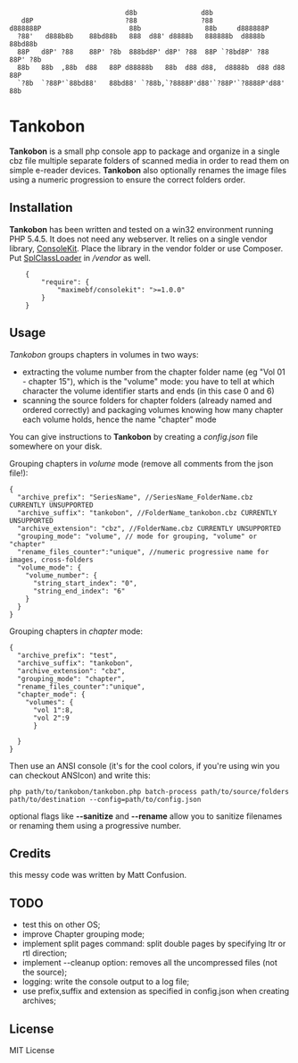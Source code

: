 ```
                             d8b                d8b                        
   d8P                       ?88                ?88                        
d888888P                      88b                88b     d888888P                 
  ?88'   d888b8b    88bd88b   888  d88' d8888b   888888b  d8888b   88bd88b 
  88P   d8P' ?88    88P' ?8b  888bd8P' d8P' ?88  88P `?8bd8P' ?88  88P' ?8b
  88b   88b  ,88b  d88   88P d88888b   88b  d88 d88,  d8888b  d88 d88   88P
  `?8b  `?88P'`88bd88'   88bd88' `?88b,`?8888P'd88'`?88P'`?8888P'd88'   88b
``` 

# Tankobon

**Tankobon** is a small php console app to package and organize in a single cbz file multiple separate folders of scanned media in order to read them on simple e-reader devices. **Tankobon** also optionally renames the image files using a numeric progression to ensure the correct folders order. 

## Installation

**Tankobon** has been written and tested on a win32 environment running PHP 5.4.5. It does not need any webserver. 
It relies on a single vendor library, [ConsoleKit](https://github.com/maximebf/ConsoleKit). Place the library in the vendor folder or use Composer. Put [SplClassLoader](https://gist.github.com/jwage/221634) in */vendor* as well.

```
    {
        "require": {
            "maximebf/consolekit": ">=1.0.0"
        }
    } 
```

## Usage

*Tankobon* groups chapters in volumes in two ways:
- extracting the volume number from the chapter folder name (eg "Vol 01 - chapter 15"), which is the "volume" mode: you have to tell at which character the volume identifier starts and ends (in this case 0 and 6)
- scanning the source folders for chapter folders (already named and ordered correctly) and packaging volumes knowing how many chapter each volume holds, hence the name "chapter" mode 

You can give instructions to **Tankobon** by creating a *config.json* file somewhere on your disk.

Grouping chapters in *volume* mode (remove all comments from the json file!):
```
{
  "archive_prefix": "SeriesName", //SeriesName_FolderName.cbz CURRENTLY UNSUPPORTED
  "archive_suffix": "tankobon", //FolderName_tankobon.cbz CURRENTLY UNSUPPORTED
  "archive_extension": "cbz", //FolderName.cbz CURRENTLY UNSUPPORTED
  "grouping_mode": "volume", // mode for grouping, "volume" or "chapter"
  "rename_files_counter":"unique", //numeric progressive name for images, cross-folders
  "volume_mode": {
    "volume_number": {
      "string_start_index": "0", 
      "string_end_index": "6"
    }
  }
}
```
Grouping chapters in *chapter* mode:

```
{
  "archive_prefix": "test",
  "archive_suffix": "tankobon",
  "archive_extension": "cbz",
  "grouping_mode": "chapter",
  "rename_files_counter":"unique",
  "chapter_mode": {  
    "volumes": {
      "vol 1":8,
      "vol 2":9
      }
  
  }
}
```

Then use an ANSI console (it's for the cool colors, if you're using win you can checkout ANSIcon) and write this:
```
php path/to/tankobon/tankobon.php batch-process path/to/source/folders path/to/destination --config=path/to/config.json
```
optional flags like **--sanitize** and **--rename** allow you to sanitize filenames or renaming them using a progressive number.

## Credits

this messy code was written by Matt Confusion.

## TODO

- test this on other OS;
- improve Chapter grouping mode;
- implement split pages command: split double pages by specifying ltr or rtl direction;
- implement --cleanup option: removes all the uncompressed files (not the source);
- logging: write the console output to a log file;
- use prefix,suffix and extension as specified in config.json when creating archives;


## License

MIT License